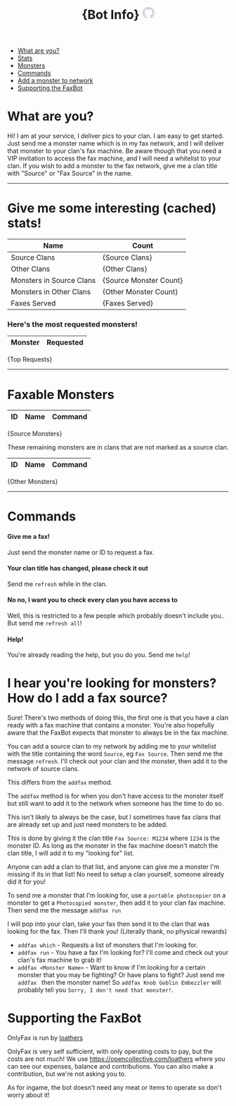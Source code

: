 <header><h1>{Bot Info} <a href="https://github.com/loathers/OnlyFax"><svg xlns="http://www.w3.org/2000/svg" viewBox="0 0 496 512" style="fill:rgb(209,213,219); height: 1em;"><path d="M165.9 397.4c0 2-2.3 3.6-5.2 3.6-3.3.3-5.6-1.3-5.6-3.6 0-2 2.3-3.6 5.2-3.6 3-.3 5.6 1.3 5.6 3.6m-31.1-4.5c-.7 2 1.3 4.3 4.3 4.9 2.6 1 5.6 0 6.2-2s-1.3-4.3-4.3-5.2c-2.6-.7-5.5.3-6.2 2.3m44.2-1.7c-2.9.7-4.9 2.6-4.6 4.9.3 2 2.9 3.3 5.9 2.6 2.9-.7 4.9-2.6 4.6-4.6-.3-1.9-3-3.2-5.9-2.9M244.8 8C106.1 8 0 113.3 0 252c0 110.9 69.8 205.8 169.5 239.2 12.8 2.3 17.3-5.6 17.3-12.1 0-6.2-.3-40.4-.3-61.4 0 0-70 15-84.7-29.8 0 0-11.4-29.1-27.8-36.6 0 0-22.9-15.7 1.6-15.4 0 0 24.9 2 38.6 25.8 21.9 38.6 58.6 27.5 72.9 20.9 2.3-16 8.8-27.1 16-33.7-55.9-6.2-112.3-14.3-112.3-110.5 0-27.5 7.6-41.3 23.6-58.9-2.6-6.5-11.1-33.3 2.6-67.9 20.9-6.5 69 27 69 27 20-5.6 41.5-8.5 62.8-8.5s42.8 2.9 62.8 8.5c0 0 48.1-33.6 69-27 13.7 34.7 5.2 61.4 2.6 67.9 16 17.7 25.8 31.5 25.8 58.9 0 96.5-58.9 104.2-114.8 110.5 9.2 7.9 17 22.9 17 46.4 0 33.7-.3 75.4-.3 83.6 0 6.5 4.6 14.4 17.3 12.1C428.2 457.8 496 362.9 496 252 496 113.3 383.5 8 244.8 8M97.2 352.9c-1.3 1-1 3.3.7 5.2 1.6 1.6 3.9 2.3 5.2 1 1.3-1 1-3.3-.7-5.2-1.6-1.6-3.9-2.3-5.2-1m-10.8-8.1c-.7 1.3.3 2.9 2.3 3.9 1.6 1 3.6.7 4.3-.7.7-1.3-.3-2.9-2.3-3.9-2-.6-3.6-.3-4.3.7m32.4 35.6c-1.6 1.3-1 4.3 1.3 6.2 2.3 2.3 5.2 2.6 6.5 1 1.3-1.3.7-4.3-1.3-6.2-2.2-2.3-5.2-2.6-6.5-1m-11.4-14.7c-1.6 1-1.6 3.6 0 5.9 1.6 2.3 4.3 3.3 5.6 2.3 1.6-1.3 1.6-3.9 0-6.2-1.4-2.3-4-3.3-5.6-2"></path></svg></a></h1></header>

- [What are you?](#whoami)
- [Stats](#stats)
- [Monsters](#monsters)
- [Commands](#commands)
- [Add a monster to network](#faxsource)
- [Supporting the FaxBot](#supporting)

# What are you?<a id="whoami"></a>

Hi! I am at your service, I deliver pics to your clan.
I am easy to get started. Just send me a monster name which is in my fax network, and I will deliver that monster to your clan's fax machine.
Be aware though that you need a VIP invitation to access the fax machine, and I will need a whitelist to your clan.
If you wish to add a monster to the fax network, give me a clan title with "Source" or "Fax Source" in the name.

---

# Give me some interesting (cached) stats!<a id="stats"></a>
|Name|Count|
|---|---|
|Source Clans|{Source Clans}|
|Other Clans|{Other Clans}|
|Monsters in Source Clans|{Source Monster Count}|
|Monsters in Other Clans|{Other Monster Count}|
|Faxes Served|{Faxes Served}|

### Here's the most requested monsters!

|Monster|Requested|
|---|---|
{Top Requests}

---

# Faxable Monsters<a id="monsters"></a>

|ID|Name|Command|
|-|-|-|
{Source Monsters}

These remaining monsters are in clans that are not marked as a source clan.

|ID|Name|Command|
|-|-|-|
{Other Monsters}

---

# Commands<a id="commands"></a>

#### Give me a fax!
Just send the monster name or ID to request a fax.

#### Your clan title has changed, please check it out
Send me `refresh` while in the clan.

#### No no, I want you to check every clan you have access to
Well, this is restricted to a few people which probably doesn't include you.. But send me `refresh all`!

#### Help!
You're already reading the help, but you do you. Send me `help`!

# I hear you're looking for monsters? How do I add a fax source?<a id="faxsource"></a>

Sure! There's two methods of doing this, the first one is that you have a clan ready with a fax machine that contains a monster.
You're also hopefully aware that the FaxBot expects that monster to always be in the fax machine.

You can add a source clan to my network by adding me to your whitelist with the title containing the word `Source`, eg `Fax Source`. Then send me the message `refresh`. I'll check out your clan and the monster, then add it to the network of source clans.

This differs from the `addfax` method.

The `addfax` method is for when you don't have access to the monster itself but still want to add it to the network when someone has the time to do so.

This isn't likely to always be the case, but I sometimes have fax clans that are already set up and just need monsters to be added.

This is done by giving it the clan title `Fax Source: M1234` where `1234` is the monster ID. As long as the monster in the fax machine doesn't match the clan title, I will add it to my "looking for" list.

Anyone can add a clan to that list, and anyone can give me a monster I'm missing if its in that list! No need to setup a clan yourself, someone already did it for you!

To send me a monster that I'm looking for, use a `portable photocopier` on a monster to get a `Photocopied monster`, then add it to your clan fax machine. Then send me the message `addfax run`

I will pop into your clan, take your fax then send it to the clan that was looking for the fax. Then I'll thank you! (Literally thank, no physical rewards)

* `addfax which` - Requests a list of monsters that I'm looking for.
* `addfax run` - You have a fax I'm looking for? I'll come and check out your clan's fax machine to grab it!
* `addfax <Monster Name>` - Want to know if I'm looking for a certain monster that you may be fighting? Or have plans to fight? Just send me `addfax ` then the monster name! So `addfax Knob Goblin Embezzler` will probably tell you `Sorry, I don't need that monster!`.

# Supporting the FaxBot<a id="supporting"></a>

OnlyFax is run by [loathers](https://www.loathers.net/)

OnlyFax is very self sufficient, with only operating costs to pay, but the costs are not much!
We use https://opencollective.com/loathers where you can see our expenses, balance and contributions.
You can also make a contribution, but we're not asking you to.

As for ingame, the bot doesn't need any meat or items to operate so don't worry about it!